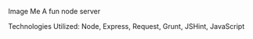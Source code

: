 Image Me
A fun node server

Technologies Utilized:
Node, Express, Request, Grunt, JSHint, JavaScript
